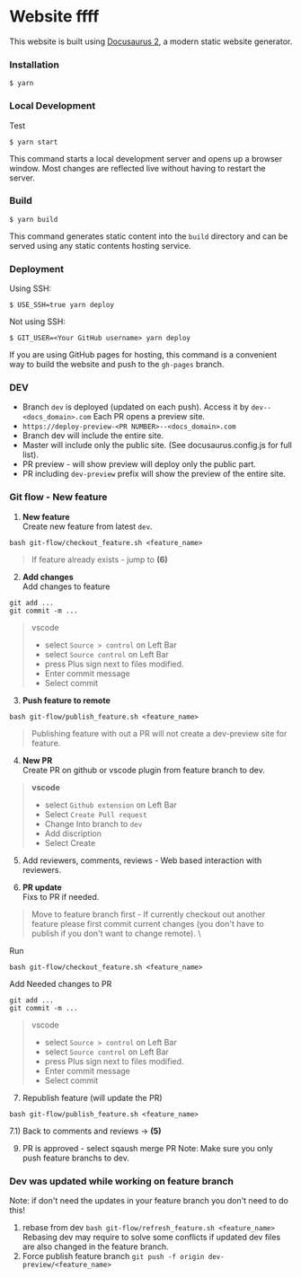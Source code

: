 
# Website ffff

This website is built using [Docusaurus 2](https://docusaurus.io/), a modern static website generator.

### Installation

```
$ yarn
```

### Local Development
Test
```
$ yarn start
```

This command starts a local development server and opens up a browser window. Most changes are reflected live without having to restart the server.

### Build

```
$ yarn build
```

This command generates static content into the `build` directory and can be served using any static contents hosting service.

### Deployment

Using SSH:

```
$ USE_SSH=true yarn deploy
```

Not using SSH:

```
$ GIT_USER=<Your GitHub username> yarn deploy
```

If you are using GitHub pages for hosting, this command is a convenient way to build the website and push to the `gh-pages` branch.

### DEV
* Branch `dev` is deployed (updated on each push).
Access it by `dev--<docs_domain>.com`
Each PR opens a preview site.
* `https://deploy-preview-<PR NUMBER>--<docs_domain>.com`
* Branch dev will include the entire site.
* Master will include only the public site. (See docusaurus.config.js for full list).
* PR preview - will show preview will deploy only the public part.
* PR including `dev-preview` prefix will show the preview of the entire site.

### Git flow - New feature

1) **New feature** \
Create new feature from latest `dev`.
```
bash git-flow/checkout_feature.sh <feature_name>
```

> If feature already exists - jump to **(6)**

2) **Add changes** \
Add changes to feature
```
git add ...
git commit -m ...
```
>vscode 
> * select `Source > control` on Left Bar
> * select `Source control` on Left Bar
> * press Plus sign next to files modified.
> * Enter commit message
> * Select commit

3) **Push feature to remote** 
```
bash git-flow/publish_feature.sh <feature_name>
```
> Publishing feature with out a PR will not create a dev-preview site for feature.

4) **New PR** \
Create PR on github or vscode plugin from feature branch to dev.
> **vscode**
> * select `Github extension` on Left Bar
> * Select `Create Pull request`
> * Change Into branch to `dev`
> * Add discription
> * Select Create

5) Add reviewers, comments, reviews - Web based interaction with reviewers. 

6) **PR update** \
Fixs to PR if needed.

> Move to feature branch first - 
If currently checkout out another feature please first commit current changes (you don't have to publish if you don't want to change remote). \

Run 
```
bash git-flow/checkout_feature.sh <feature_name>
```

Add Needed changes to PR

```
git add ...
git commit -m ...
```
>vscode 
> * select `Source > control` on Left Bar
> * select `Source control` on Left Bar
> * press Plus sign next to files modified.
> * Enter commit message
> * Select commit

7) Republish feature (will update the PR)
```
bash git-flow/publish_feature.sh <feature_name>
```
7.1) Back to comments and reviews -> **(5)**

9) PR is approved - select sqaush merge PR 
Note: Make sure you only push feature branchs to dev.



### Dev was updated while working on feature branch
Note: if don't need the updates in your feature branch you don't need to do this!

1) rebase from dev
```bash git-flow/refresh_feature.sh <feature_name>```
Rebasing dev may require to solve some conflicts if updated dev files are also changed in the feature branch.
2) Force publish feature branch
```git push -f origin dev-preview/<feature_name>```